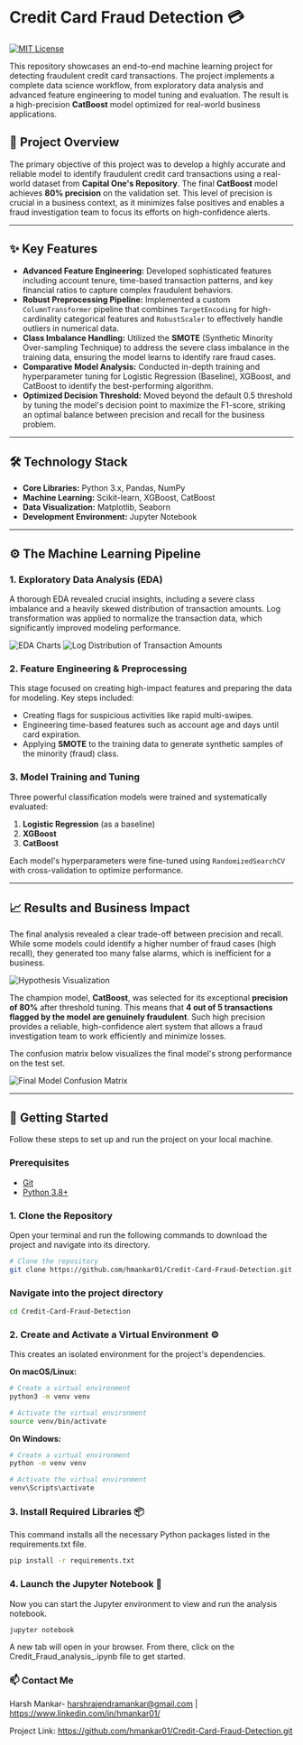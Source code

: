 # Credit Card Fraud Detection 💳

[![MIT License](https://img.shields.io/badge/License-MIT-blue.svg)](https://opensource.org/licenses/MIT)

This repository showcases an end-to-end machine learning project for detecting fraudulent credit card transactions. The project implements a complete data science workflow, from exploratory data analysis and advanced feature engineering to model tuning and evaluation. The result is a high-precision **CatBoost** model optimized for real-world business applications.

## 🚀 Project Overview

The primary objective of this project was to develop a highly accurate and reliable model to identify fraudulent credit card transactions using a real-world dataset from **Capital One's Repository**. The final **CatBoost** model achieves **80% precision** on the validation set. This level of precision is crucial in a business context, as it minimizes false positives and enables a fraud investigation team to focus its efforts on high-confidence alerts.

***

## ✨ Key Features

* **Advanced Feature Engineering:** Developed sophisticated features including account tenure, time-based transaction patterns, and key financial ratios to capture complex fraudulent behaviors.
* **Robust Preprocessing Pipeline:** Implemented a custom `ColumnTransformer` pipeline that combines `TargetEncoding` for high-cardinality categorical features and `RobustScaler` to effectively handle outliers in numerical data.
* **Class Imbalance Handling:** Utilized the **SMOTE** (Synthetic Minority Over-sampling Technique) to address the severe class imbalance in the training data, ensuring the model learns to identify rare fraud cases.
* **Comparative Model Analysis:** Conducted in-depth training and hyperparameter tuning for Logistic Regression (Baseline), XGBoost, and CatBoost to identify the best-performing algorithm.
* **Optimized Decision Threshold:** Moved beyond the default 0.5 threshold by tuning the model's decision point to maximize the F1-score, striking an optimal balance between precision and recall for the business problem.

***

## 🛠️ Technology Stack

* **Core Libraries:** Python 3.x, Pandas, NumPy
* **Machine Learning:** Scikit-learn, XGBoost, CatBoost
* **Data Visualization:** Matplotlib, Seaborn
* **Development Environment:** Jupyter Notebook

***

## ⚙️ The Machine Learning Pipeline

### 1. Exploratory Data Analysis (EDA)
A thorough EDA revealed crucial insights, including a severe class imbalance and a heavily skewed distribution of transaction amounts. Log transformation was applied to normalize the transaction data, which significantly improved modeling performance.

![EDA Charts](EDA.png)
![Log Distribution of Transaction Amounts](Log_distribution.png)

### 2. Feature Engineering & Preprocessing
This stage focused on creating high-impact features and preparing the data for modeling. Key steps included:
* Creating flags for suspicious activities like rapid multi-swipes.
* Engineering time-based features such as account age and days until card expiration.
* Applying **SMOTE** to the training data to generate synthetic samples of the minority (fraud) class.

### 3. Model Training and Tuning
Three powerful classification models were trained and systematically evaluated:
1.  **Logistic Regression** (as a baseline)
2.  **XGBoost**
3.  **CatBoost**

Each model's hyperparameters were fine-tuned using `RandomizedSearchCV` with cross-validation to optimize performance.

***

## 📈 Results and Business Impact

The final analysis revealed a clear trade-off between precision and recall. While some models could identify a higher number of fraud cases (high recall), they generated too many false alarms, which is inefficient for a business.

![Hypothesis Visualization](Hypothesis.png)

The champion model, **CatBoost**, was selected for its exceptional **precision of 80%** after threshold tuning. This means that **4 out of 5 transactions flagged by the model are genuinely fraudulent**. Such high precision provides a reliable, high-confidence alert system that allows a fraud investigation team to work efficiently and minimize losses.

The confusion matrix below visualizes the final model's strong performance on the test set.

![Final Model Confusion Matrix](Confusion_Matrix.png)

***

## 🚀 Getting Started

Follow these steps to set up and run the project on your local machine.

### Prerequisites
* [Git](https://git-scm.com/)
* [Python 3.8+](https://www.python.org/downloads/)

### 1. Clone the Repository
Open your terminal and run the following commands to download the project and navigate into its directory.
```bash
# Clone the repository
git clone https://github.com/hmankar01/Credit-Card-Fraud-Detection.git
```
### Navigate into the project directory
```bash
cd Credit-Card-Fraud-Detection
```
### 2. Create and Activate a Virtual Environment ⚙️
This creates an isolated environment for the project's dependencies.

**On macOS/Linux:**
```bash
# Create a virtual environment
python3 -m venv venv

# Activate the virtual environment
source venv/bin/activate
```
**On Windows:**
```bash
# Create a virtual environment
python -m venv venv

# Activate the virtual environment
venv\Scripts\activate
```
### 3. Install Required Libraries 📦
This command installs all the necessary Python packages listed in the requirements.txt file.
```Bash
pip install -r requirements.txt
```
### 4. Launch the Jupyter Notebook 🚀
Now you can start the Jupyter environment to view and run the analysis notebook.
```bash
jupyter notebook
```
A new tab will open in your browser. From there, click on the Credit_Fraud_analysis_.ipynb file to get started.

### 📫 Contact Me
Harsh Mankar- harshrajendramankar@gmail.com | https://www.linkedin.com/in/hmankar01/

Project Link: https://github.com/hmankar01/Credit-Card-Fraud-Detection.git

